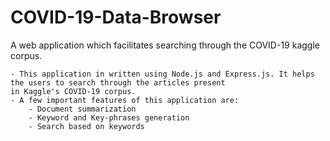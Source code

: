 # COVID-19-Data-Browser
A web application which facilitates searching through the COVID-19 kaggle corpus.

    - This application in written using Node.js and Express.js. It helps the users to search through the articles present
    in Kaggle's COVID-19 corpus. 
    - A few important features of this application are:
        - Document summarization
        - Keyword and Key-phrases generation
        - Search based on keywords
